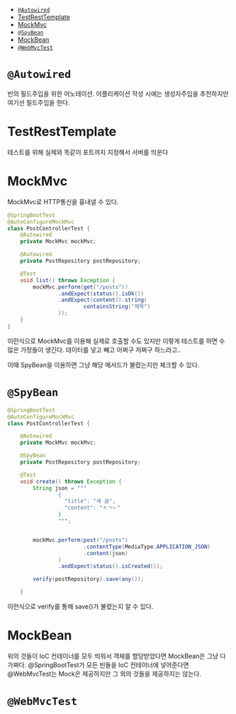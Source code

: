 - [`@Autowired`](#autowired)
- [TestRestTemplate](#testresttemplate)
- [MockMvc](#mockmvc)
- [`@SpyBean`](#spybean)
- [MockBean](#mockbean)
- [`@WebMvcTest`](#webmvctest)


# `@Autowired`
빈의 필드주입을 위한 어노테이션. 어플리케이션 작성 시에는 생성자주입을 추천하지만 여기선 필드주입을 한다.
 

# TestRestTemplate
테스트를 위해 실제와 똑같이 포트까지 지정해서 서버를 띄운다

# MockMvc
MockMvc로 HTTP통신을 흉내낼 수 있다.

```java
@SpringBootTest
@AutoConfigureMockMvc
class PostControllerTest {
    @Autowired
    private MockMvc mockMvc;

    @Autowired
    private PostRepository postRepository;

    @Test
    void list() throws Exception {
        mockMvc.perform(get("/posts"))
                .andExpect(status().isOk())
                .andExpect(content().string(
                        containsString("제목")
                ));
    }
}
```
이런식으로 MockMvc를 이용해 실제로 호출할 수도 있지만 이렇게 테스트를 하면 수 많은 가정들이 생긴다. 데이터를 넣고 빼고 어쩌구 저쩌구 하느라고..  

이때 SpyBean을 이용하면 그냥 해당 메서드가 불렸는지만 체크할 수 있다.

# `@SpyBean`

```java
@SpringBootTest
@AutoConfigureMockMvc
class PostControllerTest {

    @Autowired
    private MockMvc mockMvc;

    @SpyBean
    private PostRepository postRepository;

    @Test
    void create() throws Exception {
        String json = """
                {
                  "title": "새 글",
                  "content": "ㅈㄱㄴ"
                }
                """;


        mockMvc.perform(post("/posts")
                        .contentType(MediaType.APPLICATION_JSON)
                        .content(json)
                )
                .andExpect(status().isCreated());

        verify(postRepository).save(any());

    }
```
이런식으로 verify를 통해 save()가 불렸는지 알 수 있다.


# MockBean
위의 것들이 IoC 컨테이너를 모두 띄워서 객체를 할당받았다면 MockBean은 그냥 다 가짜다.
@SpringBootTest가 모든 빈들을 IoC 컨테이너에 넣어준다면 @WebMvcTest는 Mock은 제공하지만 그 외의 것들을 제공하지는 않는다.

# `@WebMvcTest`
